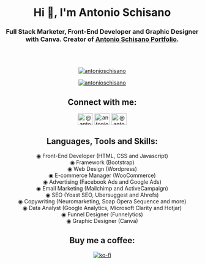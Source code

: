 <h1 align="center">Hi 👋, I'm Antonio Schisano</h1>
<h3 align="center">Full Stack Marketer, Front-End Developer and Graphic Designer with Canva. Creator of <a href="https://antonioschisano.github.io/antonioschisano/" target="_blank">Antonio Schisano Portfolio</a>.</h3>
<br/>
<br/>

<p align="center"> <a href="https://github.com/ryo-ma/github-profile-trophy"><img src="https://github-profile-trophy.vercel.app/?username=antonioschisano&margin-w=8" alt="antonioschisano" /></a> </p>

<p align="center"> <a href="https://github.com/antonioschisano/" target="blank"><img src="https://img.shields.io/github/followers/antonioschisano?label=Follow&style=social" alt="antonioschisano" /></a> </p>


<h2 align="center">Connect with me:</h2>
<p align="center">
<a href="https://www.instagram.com/antonio_schisano/" target="blank"><img align="center" src="https://cdn.jsdelivr.net/npm/simple-icons@3.0.1/icons/instagram.svg" alt="@antonio_schisano" height="30" width="40" /></a>
<a href="https://www.facebook.com/antonio.schisano.06/" target="blank"><img align="center" src="https://cdn.jsdelivr.net/npm/simple-icons@3.0.1/icons/facebook.svg" alt="antonioschisano" height="30" width="40" /></a>
<a href="https://twitter.com/antonio_schisan" target="blank"><img align="center" src="https://cdn.jsdelivr.net/npm/simple-icons@3.0.1/icons/twitter.svg" alt="@antonio_schisan" height="30" width="40" /></a>
</p>

<h2 align="center">Languages, Tools and Skills:</h2>
<p align="center">
<text xmlns="http://www.w3.org/2000/svg" text-anchor="middle" y="370" x="410" id="legend">       
<tspan xml:space="preserve">   ◉</tspan> Front-End Developer (HTML, CSS and Javascript)
<br>
<tspan xml:space="preserve">   ◉</tspan> Framework (Bootstrap)
<br>
<tspan xml:space="preserve">   ◉</tspan> Web Design (Wordpress)
<br>
<tspan xml:space="preserve">   ◉</tspan> E-commerce Manager (WooCommerce)
<br>
<tspan xml:space="preserve">   ◉</tspan> Advertising (Facebook Ads and Google Ads)  
<br> 
<tspan xml:space="preserve">   ◉</tspan> Email Marketing (Mailchimp and ActiveCampaign)
<br>
<tspan xml:space="preserve">   ◉</tspan> SEO (Yoast SEO, Ubersuggest and Ahrefs)
<br>
<tspan xml:space="preserve">   ◉</tspan> Copywriting (Neuromarketing, Soap Opera Sequence and more)
<br>
<tspan xml:space="preserve">   ◉</tspan> Data Analyst (Google Analytics, Microsoft Clarity and Hotjar)
<br>
<tspan xml:space="preserve">   ◉</tspan> Funnel Designer (Funnelytics)
<br>
<tspan xml:space="preserve">   ◉</tspan> Graphic Designer (Canva)
</text>
</p>
<h2 align="center">Buy me a coffee:</h2>
<p align="center"><a href="https://ko-fi.com/C0C13ON1Z"><img src="https://ko-fi.com/img/githubbutton_sm.svg" alt="ko-fi"></a></p>

